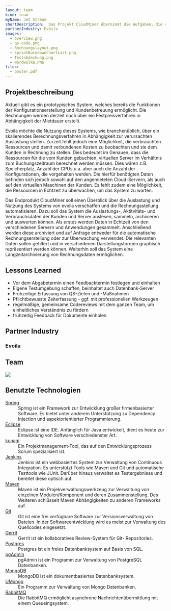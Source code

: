 ```yaml
---
layout: team
kind: team
myName: Jet Stream
shortDescription:  Das Projekt CloudMiner übernimmt die Aufgaben, die vorhandene Software von evoila um zwei Kernkompetenzen zu erweitern. ChargeBack Rechnungserstellung Sammeln und archivieren von rechnungsrelevanten Daten zum Erstellen von rechtskräftigen Rechnungen. Monitoring Echtzeitanzeige von verwendeten Ressourcen Sammeln von Betriebsdaten zur Kostenoptimierung und zum Aufzeigen von Engpässen.
partnerIndustry: Evoila
images:
  - overview.png
  - qs-code.png
  - Rechnungslayout.png
  - sprintBurndownChartLast.png
  - Testabdeckung.png
  - wordwolke.PNG
files:
  - poster.pdf
---
```


<!-- Example 2:
	 1) No divs are used
	 2) Specfic classes are used
	 3) Team group picture only
	 4) No Logo for industry and Team
	-->


<!-- ***************** -->
<!-- Team Description -->
<!-- ***************** -->

<h2 class="classH2">Projektbeschreibung</h2>
<p> Aktuell gibt es ein prototypisches System, welches bereits die Funktionen der Konfigurationserstellung und Kundenbetreuung ermöglicht. Die Rechnungen werden derzeit noch über ein Festpreisverfahren in Abhängigkeit der Mietdauer erstellt.<br />

Evoila möchte die Nutzung dieses Systems, wie branchenüblich, über ein skalierendes Berechnungsverfahren in Abhängigkeit zur verursachten Auslastung stellen. Zurzeit fehlt jedoch eine Möglichkeit, die verbrauchten Ressourcen und damit verbundenen Kosten zu beobachten und sie dem Kunden in Rechnung zu stellen. Dies bedeutet im Genauen, dass die Ressourcen für die vom Kunden gebuchten, virtuellen Server im Verhältnis zum Buchungszeitraum berechnet werden müssen. Dies wären z.B. Speicherplatz, Anzahl der CPUs u.a. aber auch die Anzahl der Konfigurationen, die vorgehalten werden. Die hierfür benötigten Daten befinden sich jedoch sowohl auf den angemieteten Cloud-Servern, als auch auf den virtuellen Maschinen der Kunden. Es fehlt zudem eine Möglichkeit, die Ressourcen in Echtzeit zu überwachen, um das System zu warten.<br />

Das Endprodukt CloudMiner soll einen Überblick über die Auslastung und Nutzung des Systems von evoila verschaffen und die Rechnungsstellung automatisieren. Dazu soll das System die Auslastungs-, Aktitvitäts- und Verbrauchsdaten der Kunden und Server auslesen, sammeln, archivieren und auswerten können. Als erstes werden Daten in Echtzeit von den verschiedenen Servern und Anwendungen gesammelt. Anschließend werden diese archiviert und auf Anfrage entweder für die automatische Rechnungserstellung oder zur Überwachung verwendet. Die relevanten Daten sollen gefiltert und in verschiedenen Darstellungsformen graphisch repräsentiert werden können. Weiterhin soll das System eine Langzeitarchivierung von Rechnungsdaten ermöglichen. </p>


<h2 class="classH2">Lessons Learned</h2>
<ul>
	<li>Vor dem Abgabetermin einen Feedbacktermin festlegen und einhalten</li>
    <li>Eigene Testumgebung schaffen, beinhaltet auch Datenbank-Server</li>
    <li>Frühzeitige Erfassung von QS-Zielen und -Maßnahmen</li>
    <li>Pflichtbewusste Zeiterfassung - ggf. mit professionellen Werkzeugen</li>
    <li>regelmäßige, gemeinsame Codereviews mit dem ganzen Team, um einheitliches Verständnis zu fördern</li>
    <li>frühzeitig Feedback für Dokumente einholen</li>
</ul>


<!-- ***************** -->
<!-- Partner Industry name and logo -->
<!-- ***************** -->

<div class="partnerIndustry">
	<h2>Partner Industry</h2>
	<div>
		<!-- ****** EDIT NAME OF INDUSTRY HERE ******* -->
		<h3>Evoila</h3>
	</div>
	<!-- ****** EDIT IMAGE NAME OF INDUSTRY HERE ******* 
		 ****** NOTE ONLY CHANGE THE NAME ie "reajet.gif" ***** -->
</div>
<div class="clear"></div>


<!-- ***************** -->
<!-- team group pic -->
<!-- ***************** -->

<!-- ******* NEED ONLY IF THERE IS A GROUP PIC OF THE TEAM ******** -->
<div>
	<!-- team picture -->
	<h2>Team</h2>
	<!-- ***** link to big image (OPTIONAL) ****** 
		 ***** CHANGE THE IMAGE NAME ONLY ****** -->
	<a href="{{ "Gruppenbild.JPG" | prepend:'img/' | prepend:folderLink | prepend:site.baseurl }}">
		<!-- small image image to be displayed -->
		<!-- ***** EDIT IMAGE NAME ONLY ***** -->
		<img src="{{ "Gruppenbild.JPG" | prepend:'img/' | prepend:folderLink | prepend:site.baseurl }}">
	</a>
</div>
<div class="clear"></div>



<!-- ******************************* -->
<!-- Techonologies Name, Link-->
<!-- ******************************* -->
<h2 class="classH2">Benutzte Technologien</h2>
<dl>
	<dt><a href="">Spring</a></dt>
	<dd>Spring ist ein Framework zur Entwicklung großer firmenbasierter Software. Es bietet unter anderem Unterstützung zu Dependency Injection und aspektorientierter Programmierung.
	<dt><a href="">Eclipse</a></dt>
	<dd>Eclipse ist eine IDE. Anfänglich für Java entwickelt, dient es heute zur Entwicklung von Software verschiedenster Art.</dd>
	<dt><a href="">kunagi</a></dt> 
	<dd>Ein Projektmanagement-Tool, das auf den Entwicklungsprozess Scrum spezialisiert ist.</dd>
	<dt><a href="">Jenkins</a></dt>
	<dd>Jenkins ist ein webbasiertes System zur Verwaltung von Continuous Integration. Es unterstützt Tools wie Maven und Git und automatische Testtools wie JUnit. Darüber hinaus verwaltet es Testergebnisse und bereitet diese optisch auf.</dd>
	<dt><a href="">Maven</a></dt>
	<dd>Maven ist ein Projekverwaltungswerkzeug zur Verwaltung von einzelnen Modulen/Komponent und deren Zusammenstellung. Des Weiteren schlüsselt Maven Abhängigkeiten zu anderen Frameworks auf.</dd>
	<dt><a href="">Git</a></dt>
	<dd>Git ist eine frei verfügbare Software zur Versionsverwaltung von Dateien. In der 	Softwareentwicklung wird es meist zur Verwaltung des Quellcodes eingesetzt.</dd>
	<dt><a href="">Gerrit</a></dt>
	<dd>Gerrit ist ein kollaboratives Review-System für Git- Repositories.</dd>
	<dt><a href="">Postgres</a></dt>
	<dd>Postgres ist ein freies Datenbanksystem auf Basis von SQL.</dd>
	<dt><a href="">pgAdmin</a></dt>
	<dd>pgAdmin ist ein Programm zur Verwaltung von PostgreSQL Datenbanken.</dd>
	<dt><a href="">MongoDB</a></dt>
	<dd>MongoDB ist ein dokumentbasiertes Datenbanksystem.</dd>
	<dt><a href="">UMongo</a></dt>
	<dd>Ein Programm zur Verwaltung von Mongo Datenbanken.</dd>
	<dt><a href="">RabbitMQ</a></dt> 	
	<dd>Die RabbitMQ ermöglicht asynchrone Nachrichtenübermittlung mit einem Queueingsystem.</dd> 
</dl>